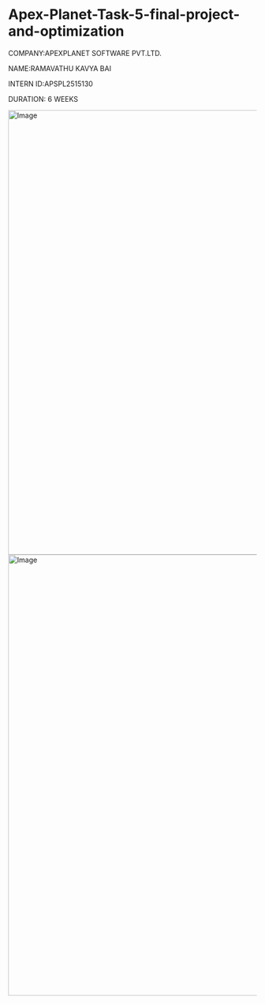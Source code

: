 # Apex-Planet-Task-5-final-project-and-optimization

COMPANY:APEXPLANET SOFTWARE PVT.LTD.

NAME:RAMAVATHU KAVYA BAI

INTERN ID:APSPL2515130

DURATION: 6 WEEKS

<img width="1893" height="901" alt="Image" src="https://github.com/user-attachments/assets/05abaf65-02e0-484b-aeea-a59c7191ca37" />

<img width="1896" height="894" alt="Image" src="https://github.com/user-attachments/assets/a0b51e07-934b-4bf5-b1e8-45650cbed6a6" />
